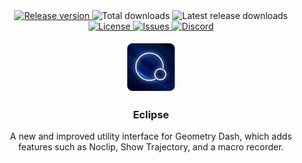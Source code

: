 <div align="center">
    <a href="https://github.com/EclipseMenu/EclipseMenu/latest">
          <img src="https://img.shields.io/github/v/release/EclipseMenu/EclipseMenu" alt="Release version">
    </a>
    <img src="https://img.shields.io/github/downloads/EclipseMenu/EclipseMenu/total" alt="Total downloads">
    <img src="https://img.shields.io/github/downloads/EclipseMenu/EclipseMenu/latest/total" alt="Latest release downloads">
    <a href="LICENSE">
      <img src="https://img.shields.io/github/license/EclipseMenu/EclipseMenu" alt="License">
    </a>
    <a href="https://github.com/EclipseMenu/EclipseMenu/issues">
      <img src="https://img.shields.io/github/issues/EclipseMenu/EclipseMenu" alt="Issues">
    </a>
    <a href="">
      <img src="https://img.shields.io/discord/0?label=discord&logo=discord" alt="Discord">
    </a>
</div>
<br>
<div align="center">
   <a href="https://github.com/EclipseMenu/EclipseMenu">
      <img src="logo.png" alt="Logo" width="80" height="80">
   </a>
   <h3 align="center">Eclipse</h3>
   <p align="center">
      A new and improved utility interface for Geometry Dash, which adds features such as Noclip, Show Trajectory, and a macro recorder.
   </p>
</div>
